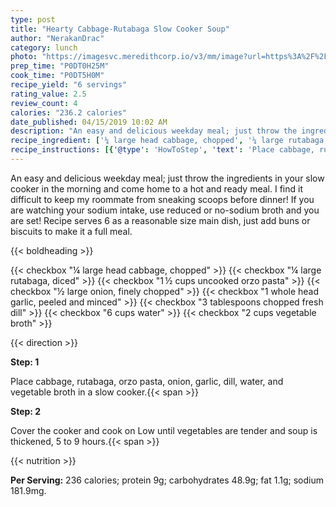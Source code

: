 ```yaml
---
type: post
title: "Hearty Cabbage-Rutabaga Slow Cooker Soup"
author: "NerakanDrac"
category: lunch
photo: "https://imagesvc.meredithcorp.io/v3/mm/image?url=https%3A%2F%2Fimages.media-allrecipes.com%2Fuserphotos%2F4468287.jpg"
prep_time: "P0DT0H25M"
cook_time: "P0DT5H0M"
recipe_yield: "6 servings"
rating_value: 2.5
review_count: 4
calories: "236.2 calories"
date_published: 04/15/2019 10:02 AM
description: "An easy and delicious weekday meal; just throw the ingredients in your slow cooker in the morning and come home to a hot and ready meal. I find it difficult to keep my roommate from sneaking scoops before dinner! If you are watching your sodium intake, use reduced or no-sodium broth and you are set! Recipe serves 6 as a reasonable size main dish, just add buns or biscuits to make it a full meal."
recipe_ingredient: ['¼ large head cabbage, chopped', '¼ large rutabaga, diced', '1\u2009½ cups uncooked orzo pasta', '½ large onion, finely chopped', '1 whole head garlic, peeled and minced', '3 tablespoons chopped fresh dill', '6 cups water', '2 cups vegetable broth']
recipe_instructions: [{'@type': 'HowToStep', 'text': 'Place cabbage, rutabaga, orzo pasta, onion, garlic, dill, water, and vegetable broth in a slow cooker.\n'}, {'@type': 'HowToStep', 'text': 'Cover the cooker and cook on Low until vegetables are tender and soup is thickened, 5 to 9 hours.\n'}]
---
```


An easy and delicious weekday meal; just throw the ingredients in your slow cooker in the morning and come home to a hot and ready meal. I find it difficult to keep my roommate from sneaking scoops before dinner! If you are watching your sodium intake, use reduced or no-sodium broth and you are set! Recipe serves 6 as a reasonable size main dish, just add buns or biscuits to make it a full meal. 

{{< boldheading >}}

{{< checkbox "¼ large head cabbage, chopped" >}}
{{< checkbox "¼ large rutabaga, diced" >}}
{{< checkbox "1 ½ cups uncooked orzo pasta" >}}
{{< checkbox "½ large onion, finely chopped" >}}
{{< checkbox "1 whole head garlic, peeled and minced" >}}
{{< checkbox "3 tablespoons chopped fresh dill" >}}
{{< checkbox "6 cups water" >}}
{{< checkbox "2 cups vegetable broth" >}}


{{< direction >}}

**Step: 1**

Place cabbage, rutabaga, orzo pasta, onion, garlic, dill, water, and vegetable broth in a slow cooker.{{< span >}}

**Step: 2**

Cover the cooker and cook on Low until vegetables are tender and soup is thickened, 5 to 9 hours.{{< span >}}

{{< nutrition >}}

**Per Serving:** 236 calories; protein 9g; carbohydrates 48.9g; fat 1.1g; sodium 181.9mg.